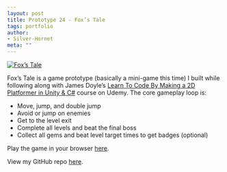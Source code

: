 ```yaml
---
layout: post
title: Prototype 24 - Fox’s Tale
tags: portfolio
author:
- Silver-Hornet
meta: ""
---
```


[![Fox’s Tale]({{site.url}}/foxs-tale.png)](https://play.unity.com/mg/other/james-doyle-s-fox-s-tale)


Fox’s Tale is a game prototype (basically a mini-game this time) I built while following along with James Doyle’s [Learn To Code By Making a 2D Platformer in Unity & C#](https://www.udemy.com/course/unityplatformer/) course on Udemy. The core gameplay loop is:

- Move, jump, and double jump
- Avoid or jump on enemies
- Get to the level exit
- Complete all levels and beat the final boss
- Collect all gems and beat level target times to get badges (optional)

Play the game in your browser [here](https://play.unity.com/mg/other/james-doyle-s-fox-s-tale).

View my GitHub repo [here](https://github.com/silver-hornet/james-doyle-2d-platformer).